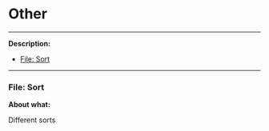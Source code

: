# Other

---
__Description:__

- [File: Sort](#Sort)

---
### <a name="Sort">File: Sort</a>
__About what:__

Different sorts